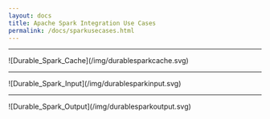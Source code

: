 ```yaml
---
layout: docs
title: Apache Spark Integration Use Cases
permalink: /docs/sparkusecases.html
---
```


<hr/>![Durable_Spark_Cache](/img/durablesparkcache.svg)

<hr/>![Durable_Spark_Input](/img/durablesparkinput.svg)

<hr/>![Durable_Spark_Output](/img/durablesparkoutput.svg)

